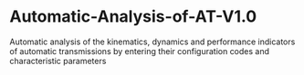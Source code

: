 # Automatic-Analysis-of-AT-V1.0
Automatic analysis of the kinematics, dynamics and performance indicators of automatic transmissions by entering their configuration codes and characteristic parameters
